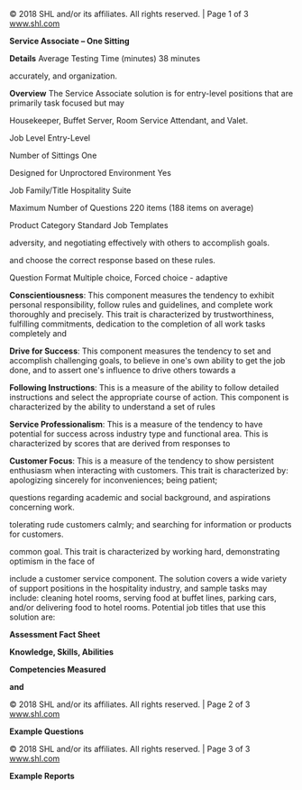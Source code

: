 © 2018 SHL and/or its affiliates. All rights reserved. | Page 1 of 3 www.shl.com

**Service Associate – One Sitting** 

**Details** Average Testing Time (minutes) 38 minutes

accurately, and organization.

**Overview** The Service Associate solution is for entry-level positions that are primarily task focused but may

Housekeeper, Buffet Server, Room Service Attendant, and Valet.

Job Level Entry-Level

Number of Sittings One

Designed for Unproctored Environment Yes

Job Family/Title Hospitality Suite

Maximum Number of Questions 220 items (188 items on average)

Product Category Standard Job Templates

adversity, and negotiating effectively with others to accomplish goals.

and choose the correct response based on these rules.

Question Format Multiple choice, Forced choice - adaptive

**Conscientiousness**: This component measures the tendency to exhibit personal responsibility, follow rules and guidelines, and complete work thoroughly and precisely. This trait is characterized by trustworthiness, fulfilling commitments, dedication to the completion of all work tasks completely and

**Drive for Success**: This component measures the tendency to set and accomplish challenging goals, to believe in one's own ability to get the job done, and to assert one's influence to drive others towards a

**Following Instructions**: This is a measure of the ability to follow detailed instructions and select the appropriate course of action. This component is characterized by the ability to understand a set of rules

**Service Professionalism**: This is a measure of the tendency to have potential for success across industry type and functional area. This is characterized by scores that are derived from responses to

**Customer Focus**: This is a measure of the tendency to show persistent enthusiasm when interacting with customers. This trait is characterized by: apologizing sincerely for inconveniences; being patient;

questions regarding academic and social background, and aspirations concerning work.

tolerating rude customers calmly; and searching for information or products for customers.

common goal. This trait is characterized by working hard, demonstrating optimism in the face of

include a customer service component. The solution covers a wide variety of support positions in the hospitality industry, and sample tasks may include: cleaning hotel rooms, serving food at buffet lines, parking cars, and/or delivering food to hotel rooms. Potential job titles that use this solution are:

**Assessment Fact Sheet**

**Knowledge, Skills, Abilities** 

**Competencies Measured**

**and** 

© 2018 SHL and/or its affiliates. All rights reserved. | Page 2 of 3 www.shl.com

**Example Questions**

© 2018 SHL and/or its affiliates. All rights reserved. | Page 3 of 3 www.shl.com

**Example Reports**